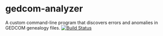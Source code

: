 # gedcom-analyzer
A custom command-line program that discovers errors and anomalies in GEDCOM genealogy files. 
[![Build Status](https://travis-ci.org/esbevinova/gedcom-analyzer.svg?branch=master)](https://travis-ci.org/esbevinova/gedcom-analyzer)
